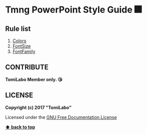 # Tmng PowerPoint Style Guide :fireworks:

## Rule list

  1. [Colors](./rules/colors/colors.md)
  1. [FontSize](./rules/font_size.md)
  1. [FontFamily](./rules/font_family.md)

CONTRIBUTE
---

**TomiLabo Member only. :kissing_heart:**

LICENSE
---

**Copyright (c) 2017 "TomiLabo"**

Licensed under the [GNU Free Documentation License](./LICENSE.txt)

**[⬆ back to top](#rule-list)**
